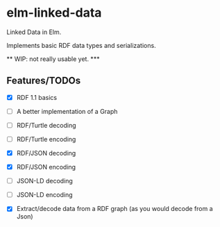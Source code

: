 # elm-linked-data

Linked Data in Elm.

Implements basic RDF data types and serializations.

** WIP: not really usable yet. ***

## Features/TODOs

- [X] RDF 1.1 basics
- [ ] A better implementation of a Graph
- [ ] RDF/Turtle decoding
- [ ] RDF/Turtle encoding
- [X] RDF/JSON decoding
- [x] RDF/JSON encoding
- [ ] JSON-LD decoding
- [ ] JSON-LD encoding
- [x] Extract/decode data from a RDF graph (as you would decode from a Json)

